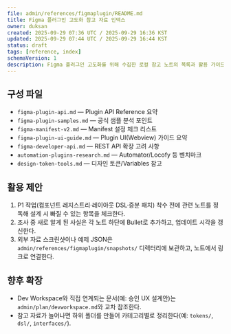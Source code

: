 ```yaml
---
file: admin/references/figmaplugin/README.md
title: Figma 플러그인 고도화 참고 자료 인덱스
owner: duksan
created: 2025-09-29 07:36 UTC / 2025-09-29 16:36 KST
updated: 2025-09-29 07:44 UTC / 2025-09-29 16:44 KST
status: draft
tags: [reference, index]
schemaVersion: 1
description: Figma 플러그인 고도화를 위해 수집한 로컬 참고 노트의 목록과 활용 가이드
---
```


## 구성 파일

- `figma-plugin-api.md` — Plugin API Reference 요약
- `figma-plugin-samples.md` — 공식 샘플 분석 포인트
- `figma-manifest-v2.md` — Manifest 설정 체크 리스트
- `figma-plugin-ui-guide.md` — Plugin UI(Webview) 가이드 요약
- `figma-developer-api.md` — REST API 확장 고려 사항
- `automation-plugins-research.md` — Automator/Locofy 등 벤치마크
- `design-token-tools.md` — 디자인 토큰/Variables 참고

## 활용 제안

1. P1 작업(컴포넌트 레지스트리·레이아웃 DSL·증분 패치) 착수 전에 관련 노트를 정독해 설계 시 빠질 수 있는 항목을 체크한다.
2. 조사 중 새로 알게 된 사실은 각 노트 하단에 Bullet로 추가하고, 업데이트 시각을 갱신한다.
3. 외부 자료 스크린샷이나 예제 JSON은 `admin/references/figmaplugin/snapshots/` 디렉터리에 보관하고, 노트에서 링크로 연결한다.

## 향후 확장

- Dev Workspace와 직접 연계되는 문서(예: 승인 UX 설계안)는 `admin/plan/devworkspace.md`와 교차 참조한다.
- 참고 자료가 늘어나면 하위 폴더를 만들어 카테고리별로 정리한다(예: `tokens/`, `dsl/`, `interfaces/`).
